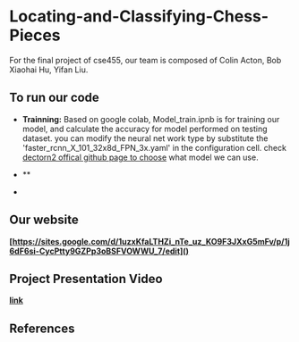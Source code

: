 # Locating-and-Classifying-Chess-Pieces
For the final project of cse455, our team is composed of Colin Acton, Bob Xiaohai Hu, Yifan Liu.

## To run our code
+ **Trainning:** Based on google colab, Model_train.ipnb is for training our model, and calculate the accuracy for model performed on testing dataset. you can modify the neural net work type by substitute the 'faster_rcnn_X_101_32x8d_FPN_3x.yaml' in the configuration cell.
 check [dectorn2 offical github page to choose](https://github.com/facebookresearch/detectron2/tree/main/configs/COCO-Detection) what model we can use.
 
+ **

+  
## Our website
**[https://sites.google.com/d/1uzxKfaLTHZi_nTe_uz_KO9F3JXxG5mFv/p/1j6dF6si-CycPtty9GZPp3oBSFVOWWU_7/edit]()**

## Project Presentation Video
**[link]()**

## References

